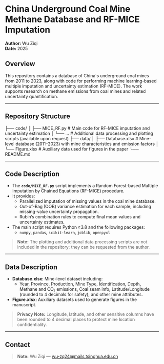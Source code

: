 # China Underground Coal Mine Methane Database and RF-MICE Imputation

**Author:** Wu Ziqi  
**Date:** 2025  

## Overview

This repository contains a database of China's underground coal mines from 2011 to 2023, along with code for performing machine learning-based multiple imputation and uncertainty estimation (RF-MICE). The work supports research on methane emissions from coal mines and related uncertainty quantification.

---

## Repository Structure

├── code/
│ ├── MICE_RF.py # Main code for RF-MICE imputation and uncertainty estimation
│ └── ... # Additional data processing and plotting scripts (available upon request)
├── data/
│ ├── Database.xlsx # Mine-level database (2011–2023) with mine characteristics and emission factors
│ └── Figure.xlsx # Auxiliary data used for figures in the paper
└── README.md

---

## Code Description

- The **`code/MICE_RF.py`** script implements a Random Forest-based Multiple Imputation by Chained Equations (RF-MICE) procedure.
- It provides:
  - Parallelized imputation of missing values in the coal mine database.
  - Out-of-Bag (OOB) variance estimation for each sample, including missing-value uncertainty propagation.
  - Rubin’s combination rules to compute final mean values and uncertainty estimates.
- The main script requires Python ≥3.8 and the following packages:
  - `numpy`, `pandas`, `scikit-learn`, `joblib`, `openpyxl`

> **Note:** The plotting and additional data processing scripts are not included in the repository; they can be requested from the author.

---

## Data Description

- **Database.xlsx**: Mine-level dataset including:
  - Year, Province, Production, Mine Type, Identification, Depth, Methane and CO₂ emissions, Coal seam info, Latitude/Longitude (rounded to 4 decimals for safety), and other mine attributes.
- **Figure.xlsx**: Auxiliary datasets used to generate figures in the manuscript.

> **Privacy Note:** Longitude, latitude, and other sensitive columns have been rounded to 4 decimal places to protect mine location confidentiality.

---

## Contact

> **Note:** Wu Ziqi — wu-zq24@mails.tsinghua.edu.cn